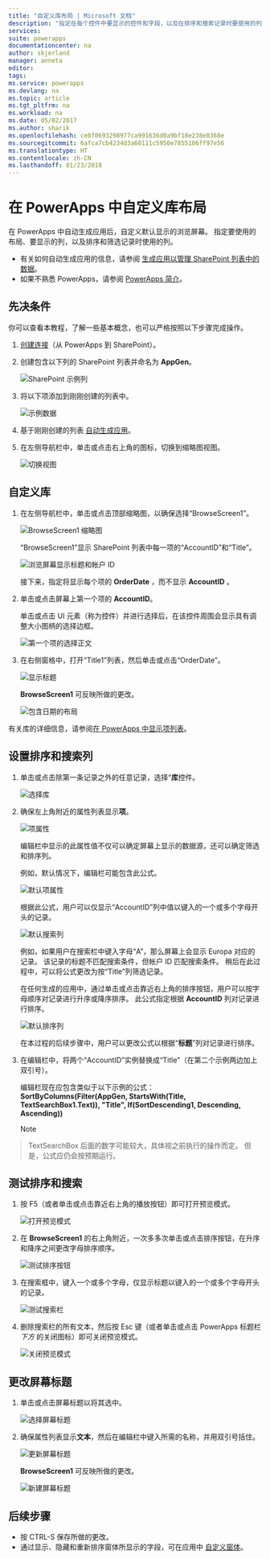 ```yaml
---
title: "自定义库布局 | Microsoft 文档"
description: "指定在每个控件中要显示的控件和字段，以及在排序和搜索记录时要使用的列。"
services: 
suite: powerapps
documentationcenter: na
author: skjerland
manager: anneta
editor: 
tags: 
ms.service: powerapps
ms.devlang: na
ms.topic: article
ms.tgt_pltfrm: na
ms.workload: na
ms.date: 05/02/2017
ms.author: sharik
ms.openlocfilehash: ce0f0693298977ca991636d0a9bf18e238e8368e
ms.sourcegitcommit: 6afca7cb4234d3a60111c5950e7855106ff97e56
ms.translationtype: HT
ms.contentlocale: zh-CN
ms.lasthandoff: 01/23/2018
---
```

# <a name="customize-a-gallery-layout-in-powerapps"></a>在 PowerApps 中自定义库布局
在 PowerApps 中自动生成应用后，自定义默认显示的浏览屏幕。 指定要使用的布局、要显示的列，以及排序和筛选记录时使用的列。

* 有关如何自动生成应用的信息，请参阅 [生成应用以管理 SharePoint 列表中的数据](app-from-sharepoint.md)。
* 如果不熟悉 PowerApps，请参阅 [PowerApps 简介](getting-started.md)。

## <a name="prerequisites"></a>先决条件
你可以查看本教程，了解一些基本概念，也可以严格按照以下步骤完成操作。

1. [创建连接](connect-to-sharepoint.md)（从 PowerApps 到 SharePoint）。
2. 创建包含以下列的 SharePoint 列表并命名为 **AppGen**。
   
    ![SharePoint 示例列](./media/customize-layout-sharepoint/list-columns.png)
3. 将以下项添加到刚刚创建的列表中。
   
    ![示例数据](./media/customize-layout-sharepoint/sample-data.png)
4. 基于刚刚创建的列表 [自动生成应用](app-from-sharepoint.md)。
5. 在左侧导航栏中，单击或点击右上角的图标，切换到缩略图视图。
   
    ![切换视图](./media/customize-layout-sharepoint/toggle-view.png)

## <a name="customize-the-gallery"></a>自定义库
1. 在左侧导航栏中，单击或点击顶部缩略图，以确保选择“BrowseScreen1”。
   
    ![BrowseScreen1 缩略图](./media/customize-layout-sharepoint/browse-thumbnail.png)
   
    “BrowseScreen1”显示 SharePoint 列表中每一项的“AccountID”和“Title”。
   
    ![浏览屏幕显示标题和帐户 ID](./media/customize-layout-sharepoint/browse-accountid.png)
   
    接下来，指定将显示每个项的 **OrderDate** ，而不显示 **AccountID** 。
2. 单击或点击屏幕上第一个项的 **AccountID**。
   
    单击或点击 UI 元素（称为控件）并进行选择后，在该控件周围会显示具有调整大小图柄的选择边框。
   
    ![第一个项的选择正文](./media/customize-layout-sharepoint/select-body.png)
3. 在右侧窗格中，打开“Title1”列表，然后单击或点击“OrderDate”。
   
    ![显示标题](./media/customize-layout-sharepoint/bind-data.png)
   
    **BrowseScreen1** 可反映所做的更改。
   
    ![包含日期的布局](./media/customize-layout-sharepoint/browse-dates.png)

有关库的详细信息，请参阅[在 PowerApps 中显示项列表](add-gallery.md)。

## <a name="set-the-sort-and-search-columns"></a>设置排序和搜索列
1. 单击或点击除第一条记录之外的任意记录，选择“**库**控件。
   
    ![选择库](./media/customize-layout-sharepoint/select-gallery.png)
2. 确保左上角附近的属性列表显示**项**。
   
    ![项属性](./media/customize-layout-sharepoint/items-property.png)
   
    编辑栏中显示的此属性值不仅可以确定屏幕上显示的数据源，还可以确定筛选和排序列。
   
    例如，默认情况下，编辑栏可能包含此公式。
   
    ![默认项属性](./media/customize-layout-sharepoint/default-items.png)
   
    根据此公式，用户可以仅显示“AccountID”列中值以键入的一个或多个字母开头的记录。
   
    ![默认搜索列](./media/customize-layout-sharepoint/default-search.png)
   
    例如，如果用户在搜索栏中键入字母“A”，那么屏幕上会显示 Europa 对应的记录。 该记录的标题不匹配搜索条件，但帐户 ID 匹配搜索条件。 稍后在此过程中，可以将公式更改为按“Title”列筛选记录。
   
    在任何生成的应用中，通过单击或点击靠近右上角的排序按钮，用户可以按字母顺序对记录进行升序或降序排序。 此公式指定根据 **AccountID** 列对记录进行排序。
   
    ![默认排序列](./media/customize-layout-sharepoint/default-sort.png)
   
    在本过程的后续步骤中，用户可以更改公式以根据“**标题**”列对记录进行排序。
3. 在编辑栏中，将两个“AccountID”实例替换成“Title”（在第二个示例两边加上双引号）。
   
    编辑栏现在应包含类似于以下示例的公式：<br>
    **SortByColumns(Filter(AppGen, StartsWith(Title, TextSearchBox1.Text)), "Title", If(SortDescending1, Descending, Ascending))**
   
    > [!NOTE]
> TextSearchBox 后面的数字可能较大，具体视之前执行的操作而定。 但是，公式应仍会按预期运行。

## <a name="test-sorting-and-searching"></a>测试排序和搜索
1. 按 F5（或者单击或点击靠近右上角的播放按钮）即可打开预览模式。
   
    ![打开预览模式](./media/customize-layout-sharepoint/open-preview.png)
2. 在 **BrowseScreen1** 的右上角附近，一次多多次单击或点击排序按钮，在升序和降序之间更改字母排序顺序。
   
    ![测试排序按钮](./media/customize-layout-sharepoint/test-sort.png)
3. 在搜索框中，键入一个或多个字母，仅显示标题以键入的一个或多个字母开头的记录。
   
    ![测试搜索栏](./media/customize-layout-sharepoint/test-search.png)
4. 删除搜索栏的所有文本，然后按 Esc 键（或者单击或点击 PowerApps 标题栏 *下方* 的关闭图标）即可关闭预览模式。
   
    ![关闭预览模式](./media/customize-layout-sharepoint/close-preview.png)

## <a name="change-the-title-of-the-screen"></a>更改屏幕标题
1. 单击或点击屏幕标题以将其选中。
   
    ![选择屏幕标题](./media/customize-layout-sharepoint/select-screen-title.png)
2. 确保属性列表显示**文本**，然后在编辑栏中键入所需的名称，并用双引号括住。
   
    ![更新屏幕标题](./media/customize-layout-sharepoint/update-screen-title.png)
   
    **BrowseScreen1** 可反映所做的更改。
   
    ![新建屏幕标题](./media/customize-layout-sharepoint/new-screen-title.png)

## <a name="next-steps"></a>后续步骤
* 按 CTRL-S 保存所做的更改。
* 通过显示、隐藏和重新排序窗体所显示的字段，可在应用中 [自定义窗体](customize-forms-sharepoint.md)。


